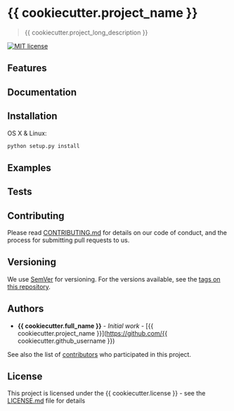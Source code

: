 # {{ cookiecutter.project_name }}
> {{ cookiecutter.project_long_description }}

[![MIT license](http://img.shields.io/badge/license-MIT-brightgreen.svg)](http://opensource.org/licenses/MIT)

## Features

## Documentation

## Installation
OS X & Linux:

```sh
python setup.py install
```

## Examples

## Tests 

## Contributing

Please read [CONTRIBUTING.md](CONTRIBUTING.md) for details on our code of conduct, and the process for submitting pull requests to us.

## Versioning

We use [SemVer](http://semver.org/) for versioning. For the versions available, see the [tags on this repository](https://github.com/your/project/tags). 

## Authors

* **{{ cookiecutter.full_name }}** - *Initial work* - [{{ cookiecutter.project_name }}](https://github.com/{{ cookiecutter.github_username }})

See also the list of [contributors](https://github.com/your/project/contributors) who participated in this project.

## License

This project is licensed under the {{ cookiecutter.license }} - see the [LICENSE.md](LICENSE.md) file for details

[python27-image]: https://img.shields.io/badge/python-2.7-green.svg
[npm-url]: https://npmjs.org/package/express
[downloads-image]: https://img.shields.io/npm/dm/express.svg
[downloads-url]: https://npmjs.org/package/express
[travis-image]: https://img.shields.io/travis/expressjs/express/master.svg?label=linux
[travis-url]: https://travis-ci.org/expressjs/express
